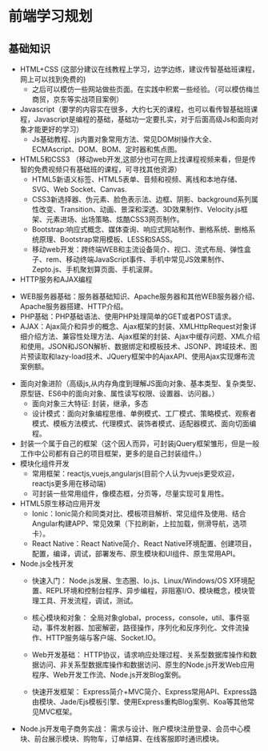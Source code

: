 # 前端学习规划
## 基础知识
+ HTML+CSS (这部分建议在线教程上学习，边学边练，建议传智基础班课程，网上可以找到免费的)
     -  之后可以模仿一些网站做些页面。在实践中积累一些经验。（可以模仿梅兰商贸，京东等实战项目案例）
+ Javascript（要学的内容实在很多，大约七天的课程，也可以看传智基础班课程，Javascript是编程的基础，基础功一定要扎实，对于后面高级Js和面向对象才能更好的学习）
   - Js基础教程、js内置对象常用方法、常见DOM树操作大全、ECMAscript、DOM、BOM、定时器和焦点图。
+ HTML5和CSS3 （移动web开发,这部分也可在网上找课程视频来看，但是传智的免费视频只有基础班的课程，可寻找其他资源）
  - HTML5新语义标签、HTML5表单、音频和视频、离线和本地存储、SVG、Web Socket、Canvas.
  - CSS3新选择器、伪元素、脸色表示法、边框、阴影、background系列属性改变、Transition、动画、景深和深透、3D效果制作、Velocity.js框架、元素进场、出场策略、炫酷CSS3网页制作。
  - Bootstrap:响应式概念、媒体查询、响应式网站制作、删格系统、删格系统原理、Bootstrap常用模板、LESS和SASS。
  - 移动web开发：跨终端WEB和主流设备简介、视口、流式布局、弹性盒子、rem、移动终端JavaScript事件、手机中常见JS效果制作、Zepto.js、手机聚划算页面、手机滚屏。
+ HTTP服务和AJAX编程
 - WEB服务器基础：服务器基础知识、Apache服务器和其他WEB服务器介绍、Apache服务器搭建、HTTP介绍。
 - PHP基础：PHP基础语法、使用PHP处理简单的GET或者POST请求。
 - AJAX：Ajax简介和异步的概念、Ajax框架的封装、XMLHttpRequest对象详细介绍方法、兼容性处理方法、Ajax框架的封装、Ajax中缓存问题、XML介绍和使用。JSON和JSON解析、数据绑定和模板技术、JSONP、跨域技术、图片预读取和lazy-load技术、JQuery框架中的AjaxAPI、使用Ajax实现爆布流案例额。
+ 面向对象进阶（高级js,从内存角度到理解JS面向对象、基本类型、复杂类型、原型链、ES6中的面向对象、属性读写权限、设置器、访问器。）
   - 面向对象三大特征: 封装，继承，多态
   - 设计模式：面向对象编程思维、单例模式、工厂模式、策略模式、观察者模式、模板方法模式、代理模式、装饰者模式、适配器模式、面向切面编程。
+ 封装一个属于自己的框架（这个因人而异，可封装jQuery框架雏形，但是一般工作中公司都有自己的项目框架，更多的是自己封装组件。）
+ 模块化组件开发
   - 常用框架：reactjs,vuejs,angularjs(目前个人认为vuejs更受欢迎，reactjs更多用在移动端)
   - 可封装一些常用组件，像模态框，分页等，尽量实现可复用性。
+ HTML5原生移动应用开发
   - Ionic：Ionic简介和同类对比、模板项目解析、常见组件及使用、结合Angular构建APP、常见效果（下拉刷新，上拉加载，侧滑导航，选项卡）。
   - React Native：React Native简介、React Native环境配置、创建项目，配置，编译，调试，部署发布、原生模块和UI组件、原生常用API。
+ Node.js全栈开发
  - 快速入门：
Node.js发展、生态圈、Io.js、Linux/Windows/OS X环境配置、REPL环境和控制台程序、异步编程，非阻塞I/O、模块概念，模块管理工具、开发流程，调试，测试。

   - 核心模块和对象：
全局对象global，process，console，util、事件驱动，事件发射器、加密解密，路径操作，序列化和反序列化、文件流操作、HTTP服务端与客户端、Socket.IO。

  - Web开发基础：
HTTP协议，请求响应处理过程、关系型数据库操作和数据访问、非关系型数据库操作和数据访问、原生的Node.js开发Web应用程序、Web开发工作流、Node.js开发Blog案例。

  - 快速开发框架：
Express简介+MVC简介、Express常用API、Express路由模块、Jade/Ejs模板引擎、使用Express重构Blog案例、Koa等其他常见MVC框架。

 - Node.js开发电子商务实战：
需求与设计、账户模块注册登录、会员中心模块、前台展示模块、购物车，订单结算、在线客服即时通讯模块。
